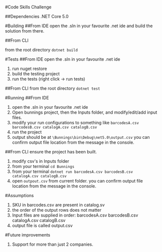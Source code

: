 #Code Skills Challenge

##Dependencies
.NET Core 5.0

#Building
##From IDE
open the .sln in your favourite .net ide and build the solution from there.

##From CLI
 
from the root directory `dotnet build `

#Tests
##From IDE
open the .sln in your favourite .net ide
1. run nuget restore
2. build the testing project
3. run the tests (right click -> run tests)


##From CLI
from the root directory
`dotnet test`

#Running
##From IDE


1. open the .sln in your favourite .net ide
2. Open bunnings project, then the Inputs folder, and modify/edit/add input files.
3. modify your run configurations to something like `barcodesA.csv barcodesB.csv catalogA.csv catalogB.csv`
4. run the project
5. output should be at `\Bunnings\bin\Debug\net5.0\output.csv`  you can confirm output file location from the message in the console.

##From CLI
ensure the project has been built.
1. modify csv's in Inputs folder
2. from your terminal `cd Bunnings`
3. from your terminal `dotnet run barcodesA.csv barcodesB.csv catalogA.csv catalogB.csv`
4. open `outpout.csv` from current folder. you can confirm output file location from the message in the console. 


#Assumptions
1. SKU in barcodes.csv are present in catalog.sv
2. the order of the output rows does not matter
3. Input files are supplied in order: barcodesA.csv barcodesB.csv catalogA.csv catalogB.csv
4. output file is called output.csv


#Future improvements
1. Support for more than just 2 companies.

